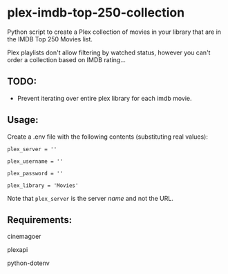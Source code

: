 # plex-imdb-top-250-collection

Python script to create a Plex collection of movies in your library that are in the IMDB Top 250 Movies list.

Plex playlists don't allow filtering by watched status, however you can't order a collection based on IMDB rating...

## TODO:

- Prevent iterating over entire plex library for each imdb movie.


## Usage:

Create a .env file with the following contents (substituting real values):



    plex_server = ''

    plex_username = ''

    plex_password = ''

    plex_library = 'Movies'



Note that `plex_server` is the server _name_ and not the URL.



## Requirements:

cinemagoer



plexapi



python-dotenv



